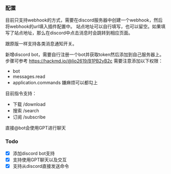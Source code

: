 ### 配置

目前只支持webhook的方式，需要在discord服务器中创建一个webhook，然后将webhook的url填入插件配置中。
站点地址可以自行填写，也可以留空。如果填写了站点地址，那么在discord中点击消息时会跳转到相应页面。

跟原版一样支持各类消息通知开关。

新增discord bot，需要自行注册一个bot并获取token然后添加到自己服务器上。
步骤可参考 https://hackmd.io/@lio2619/B1PB2yB2c
需要注意添加以下权限：
- bot
- messages.read
- application.commands
嫌麻烦可以都勾上

目前指令支持：
- 下载 /download
- 搜索 /search
- 订阅 /subscribe

直接@bot会使用GPT进行聊天

### Todo

- [X] 添加discord bot支持
- [X] 支持使用GPT聊天以及交互
- [X] 支持从discord直接发送命令